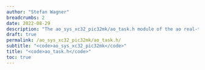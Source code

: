 ```yaml
---
author: "Stefan Wagner"
breadcrumbs: 2
date: 2022-08-29
description: "The ao_sys_xc32_pic32mk/ao_task.h module of the ao real-time operating system."
draft: true
permalink: /ao_sys_xc32_pic32mk/ao_task.h/ 
subtitle: "<code>ao_sys_xc32_pic32mk</code>"
title: "<code>ao_task.h</code>"
toc: true
---
```


